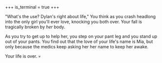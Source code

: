 +++
is_terminal = true
+++

"What's the use? Dylan's right about life," You think as you crash
headlong into the only girl you'll ever love, knocking you both over.
Your fall is tragically broken by *her* body.

As you try to get up to help her, you step on your pant leg and you
stand up out of your pants. You find out that the love of your life's
name is Mia, but only because the medics keep asking her her name to
keep her awake.

Your life is over. :skull:
